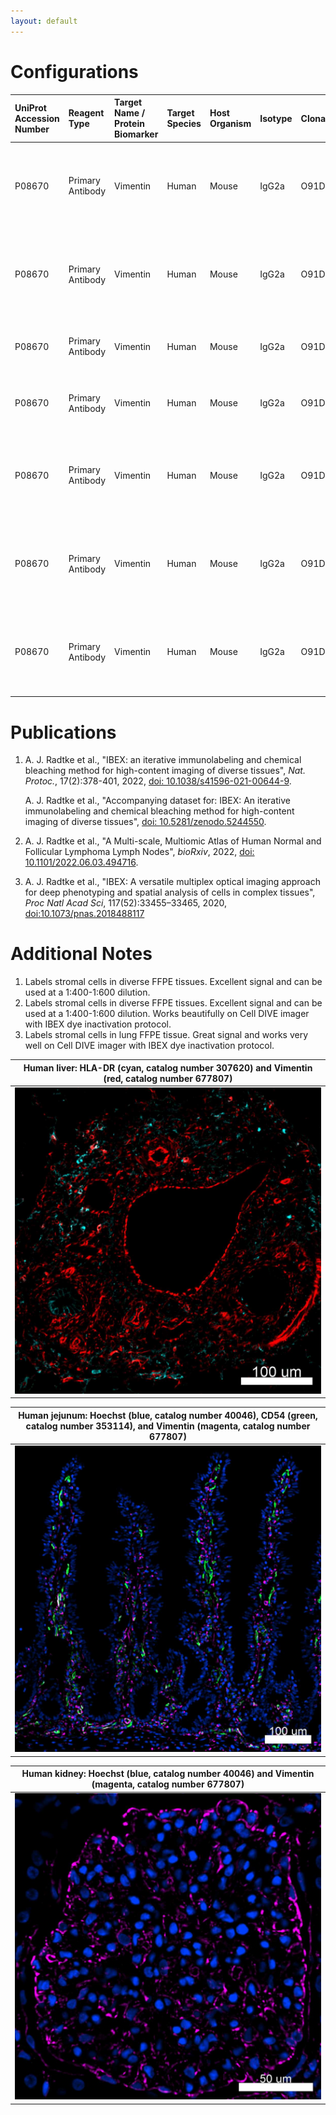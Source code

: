 ```yaml
---
layout: default
---
```


# Configurations

| UniProt Accession Number   | Reagent Type     | Target Name / Protein Biomarker   | Target Species   | Host Organism   | Isotype   | Clonality   | Vendor    |   Catalog Number | Conjugate   | RRID       | Availability   | Method                 | Tissue Preservation               | Target Tissue   | Tissue State        | Detergent         | Antigen Retrieval Conditions                                                               | Dye Inactivation Conditions                                            | Recommend   | Agree                                                        | Disagree   | Contributor         | Notes       |
|:---------------------------|:-----------------|:----------------------------------|:-----------------|:----------------|:----------|:------------|:----------|-----------------:|:------------|:-----------|:---------------|:-----------------------|:----------------------------------|:----------------|:--------------------|:------------------|:-------------------------------------------------------------------------------------------|:-----------------------------------------------------------------------|:------------|:-------------------------------------------------------------|:-----------|:--------------------|:------------|
| P08670                     | Primary Antibody | Vimentin                          | Human            | Mouse           | IgG2a     | O91D3       | BioLegend |           677807 | AF647       | AB_2616801 | Stock          | IBEX2D Automated       | 1:4 Cytofix/Cytoperm Fixed Frozen | Jejunum         | NA                  | 0.3% Triton-X-100 | NA                                                                                         | 0.5 mg/ml LiBH4 10 minutes continuous exchange with automated protocol | Yes         | [0000-0003-4379-8967](https://orcid.org/0000-0003-4379-8967) [[1](#publications)]                     | NA         | [0000-0003-4379-8967](https://orcid.org/0000-0003-4379-8967) |             |
| P08670                     | Primary Antibody | Vimentin                          | Human            | Mouse           | IgG2a     | O91D3       | BioLegend |           677807 | AF647       | AB_2616801 | Stock          | IBEX2D Automated       | FFPE                              | Kidney          | NA                  | 0.3% Triton-X-100 | pH 6 for 40 minutes at 95C (AR6 Akoya Biosciences AR600250ML)                              | 0.5 mg/ml LiBH4 10 minutes continuous exchange with automated protocol | Yes         | [0000-0003-4379-8967](https://orcid.org/0000-0003-4379-8967) [[1](#publications)]                     | NA         | [0000-0003-4379-8967](https://orcid.org/0000-0003-4379-8967) |             |
| P08670                     | Primary Antibody | Vimentin                          | Human            | Mouse           | IgG2a     | O91D3       | BioLegend |           677807 | AF647       | AB_2616801 | Stock          | IBEX2D Manual          | 1:4 Cytofix/Cytoperm Fixed Frozen | Liver           | NA                  | 0.3% Triton-X-100 | NA                                                                                         | 1 mg/ml LiBH4 15 minutes                                               | Yes         | [0000-0003-4379-8967](https://orcid.org/0000-0003-4379-8967) [[3](#publications), [1](#publications)] | NA         | [0000-0003-4379-8967](https://orcid.org/0000-0003-4379-8967) |             |
| P08670                     | Primary Antibody | Vimentin                          | Human            | Mouse           | IgG2a     | O91D3       | BioLegend |           677807 | AF647       | AB_2616801 | Stock          | IBEX2D Manual          | 1:4 Cytofix/Cytoperm Fixed Frozen | Lymph Node      | Follicular Lymphoma | 0.3% Triton-X-100 | NA                                                                                         | 1 mg/ml LiBH4 15 minutes                                               | Yes         | [0000-0003-4379-8967](https://orcid.org/0000-0003-4379-8967) [[2](#publications)]                     | NA         | [0000-0003-4379-8967](https://orcid.org/0000-0003-4379-8967) |             |
| P08670                     | Primary Antibody | Vimentin                          | Human            | Mouse           | IgG2a     | O91D3       | BioLegend |           677807 | AF647       | AB_2616801 | Stock          | Multiplexed 2D Imaging | FFPE                              | Tonsil          | NA                  | 0.3% Triton-X-100 | pH 6 for 30 minutes ER1 (AR9961) and pH 9 for 30 minutes ER2 (AR9640) using the Leica Bond | NA                                                                     | Yes         | [0000-0003-4379-8967](https://orcid.org/0000-0003-4379-8967)                                          | NA         | [0000-0003-4379-8967](https://orcid.org/0000-0003-4379-8967) | [1](#notes) |
| P08670                     | Primary Antibody | Vimentin                          | Human            | Mouse           | IgG2a     | O91D3       | BioLegend |           677807 | AF647       | AB_2616801 | Stock          | Cell DIVE-IBEX         | FFPE                              | Tonsil          | NA                  | 0.3% Triton-X-100 | pH 6 for 30 minutes ER1 (AR9961) and pH 9 for 30 minutes ER2 (AR9640) using the Leica Bond | 1 mg/ml LiBH4 15 minutes                                               | Yes         | [0000-0003-4379-8967](https://orcid.org/0000-0003-4379-8967)                                          | NA         | [0000-0003-4379-8967](https://orcid.org/0000-0003-4379-8967) | [2](#notes) |
| P08670                     | Primary Antibody | Vimentin                          | Human            | Mouse           | IgG2a     | O91D3       | BioLegend |           677807 | AF647       | AB_2616801 | Stock          | Cell DIVE-IBEX         | FFPE                              | Lung            | Cancer              | 0.3% Triton-X-100 | pH 6 for 30 minutes ER1 (AR9961) and pH 9 for 30 minutes ER2 (AR9640) using the Leica Bond | 1 mg/ml LiBH4 15 minutes                                               | Yes         | [0000-0003-4379-8967](https://orcid.org/0000-0003-4379-8967)                                          | NA         | [0000-0003-4379-8967](https://orcid.org/0000-0003-4379-8967) | [3](#notes) |

# Publications

<a name="publications"></a>
1. A. J. Radtke et al., "IBEX: an iterative immunolabeling and chemical bleaching
 method for high-content imaging of diverse tissues", *Nat. Protoc.*, 17(2):378-401, 2022, [doi: 10.1038/s41596-021-00644-9](https://doi.org/10.1038/s41596-021-00644-9).

    A. J. Radtke et al., "Accompanying dataset for: IBEX: An iterative immunolabeling and chemical bleaching method for high-content imaging of diverse tissues", [doi: 10.5281/zenodo.5244550](https://doi.org/10.5281/zenodo.5244551).

2. A. J. Radtke et al., "A Multi-scale, Multiomic Atlas of Human Normal and Follicular Lymphoma Lymph Nodes", *bioRxiv*, 2022, [doi: 10.1101/2022.06.03.494716](https://doi.org/10.1101/2022.06.03.494716).

3. A. J. Radtke et al., "IBEX: A versatile multiplex optical imaging approach for deep phenotyping and spatial analysis of cells in complex tissues", *Proc Natl Acad Sci*, 117(52):33455–33465, 2020, [doi:10.1073/pnas.2018488117](https://doi.org/10.1073/pnas.2018488117)


# Additional Notes

<a name="notes"></a>
1. Labels stromal cells in diverse FFPE tissues. Excellent signal and can be used at a 1:400-1:600 dilution.
2. Labels stromal cells in diverse FFPE tissues. Excellent signal and can be used at a 1:400-1:600 dilution. Works beautifully on Cell DIVE imager with IBEX dye inactivation protocol.
3. Labels stromal cells in lung FFPE tissue. Great signal and works very well on Cell DIVE imager with IBEX dye inactivation protocol.

| Human liver: HLA-DR (cyan, catalog number 307620) and Vimentin (red, catalog number 677807) |
|:-------:|
| ![](../HLA-DR_AF488/Human_Liver_HLADR_Vimentin.jpg) |

| Human jejunum: Hoechst (blue, catalog number 40046), CD54 (green, catalog number 353114), and Vimentin (magenta, catalog number 677807) |
|:-------:|
| ![](../CD54_AF647/Human_Jejunum_Hoechst_CD54_Vimentin.jpg) |

| Human kidney: Hoechst (blue, catalog number 40046) and Vimentin (magenta, catalog number 677807) |
|:-------:|
| ![](Human_Kidney_Hoechst_Vimentin.jpg) |
